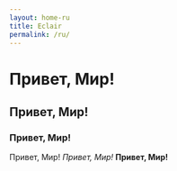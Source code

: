 ```yaml
---
layout: home-ru
title: Eclair
permalink: /ru/
---
```

# Привет, Мир!
## Привет, Мир!
### Привет, Мир!
Привет, Мир!
*Привет, Мир!*
**Привет, Мир!**